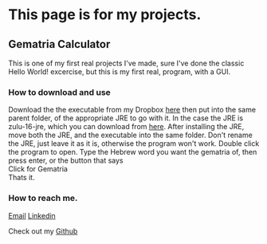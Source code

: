 # This page is for my projects. 

## Gematria Calculator

This is one of my first real projects I've made, sure I've done the classic Hello World! excercise, but this is my first real, program, with a GUI. 

### How to download and use

Download the the executable from my Dropbox [here](https://www.dropbox.com/s/i146zlopxkrpc36/gematriagui.exe?dl=0)
then put into the same parent folder, of the appropriate JRE to go with it. In the case the JRE is zulu-16-jre, which you can download from [here](https://cdn.azul.com/zulu/bin/zulu16.30.15-ca-jre16.0.1-win_x64.msi).
After installing the JRE, move both the JRE, and the executable into the same folder. Don't rename the JRE, just leave it as it is, otherwise the program won't work.
Double click the program to open.
Type the Hebrew word you want the gematria of, then press enter, or the button that says <br/>
Click for Gematria <br/>
Thats it.


### How to reach me.
[Email](mailto:meirskatz7@gmail.com)
[Linkedin](https://www.linkedin.com/in/meir-katz-8004b01a3/)

Check out my [Github](https://github.com/MeirKatz613/)
